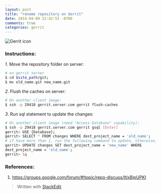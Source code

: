 ```yaml
---
layout: post
title: "rename repository on Gerrit"
date: 2014-04-09 22:42:53 -0700
comments: true
categories: gerrit
---
```

![Gerrit icon][1]
### Instructions:
*1*. Move the repository folder on server:
```bash
# on gerrit server
$ cd $site_path/git; 
$ mv old_name.git new_name.git 
```

*2*. Flush the caches on server:
```bash
# On another client image:
$ ssh -p 29418 gerrit.server.com gerrit flush-caches
```

*3*. Run sql statement to update the changes:
```bash
# On another client image (need "Access Database" capability):
$ ssh -p 29418 gerrit.server.com gerrit gsql [Enter]
gerrit> USE {Database};
gerrit> SELECT * FROM changes WHERE dest_project_name = 'old_name';
# if have more than 1, run the following command to update, otherwise, quit with \q;
gerrit> UPDATE changes SET dest_project_name = 'new_name' WHERE 
dest_project_name = 'old_name';
gerrit> \q
```

### References:
1. https://groups.google.com/forum/#!topic/repo-discuss/ltIxBipUPKI


> Written with [StackEdit](https://stackedit.io/).


  [1]: https://lh4.googleusercontent.com/-_03bVFvmzzg/U0YvHJPBLCI/AAAAAAAAB4M/SSKXyOR_T3U/s0/diffymute-300x279.png "diffymute-300x279.png"
